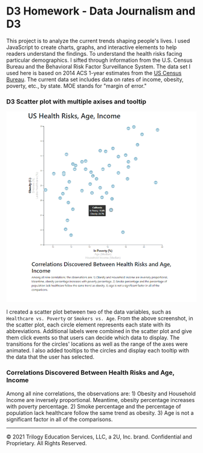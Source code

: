 # D3 Homework - Data Journalism and D3

This project is to analyze the current trends shaping people's lives. I used JavaScript to create charts, graphs, and interactive elements to help readers understand the findings. To understand the health risks facing particular demographics. I sifted through information from the U.S. Census Bureau and the Behavioral Risk Factor Surveillance System. The data set I used here is based on 2014 ACS 1-year estimates from the [US Census Bureau](https://data.census.gov/cedsci/). The current data set includes data on rates of income, obesity, poverty, etc., by state. MOE stands for "margin of error."

### D3 Scatter plot with multiple axises and tooltip

![IndexPage](Images/index.png)

I created a scatter plot between two of the data variables, such as `Healthcare vs. Poverty` or `Smokers vs. Age`. From the above screenshot, in the scatter plot, each circle element represents each state with its abbreviations. Additional labels were combined in the scatter plot and give them click events so that users can decide which data to display. The transitions for the circles' locations as well as the range of the axes were animated. I also added tooltips to the circles and display each tooltip with the data that the user has selected. 

### Correlations Discovered Between Health Risks and Age, Income
Among all nine correlations, the observations are: 1) Obesity and Household Income are inversely proportional. Meantime, obesity percentage increases with poverty percentage. 2) Smoke percentage and the percentage of population lack healthcare follow the same trend as obesity. 3) Age is not a significant factor in all of the comparisons. 
- - -

© 2021 Trilogy Education Services, LLC, a 2U, Inc. brand. Confidential and Proprietary. All Rights Reserved.

